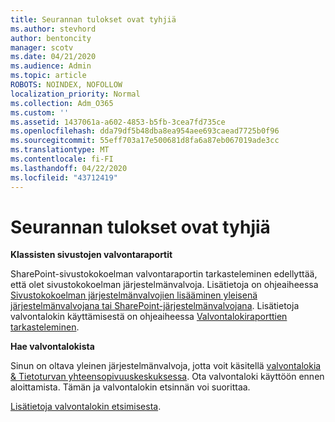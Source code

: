```yaml
---
title: Seurannan tulokset ovat tyhjiä
ms.author: stevhord
author: bentoncity
manager: scotv
ms.date: 04/21/2020
ms.audience: Admin
ms.topic: article
ROBOTS: NOINDEX, NOFOLLOW
localization_priority: Normal
ms.collection: Adm_O365
ms.custom: ''
ms.assetid: 1437061a-a602-4853-b5fb-3cea7fd735ce
ms.openlocfilehash: dda79df5b48dba8ea954aee693caead7725b0f96
ms.sourcegitcommit: 55eff703a17e500681d8fa6a87eb067019ade3cc
ms.translationtype: MT
ms.contentlocale: fi-FI
ms.lasthandoff: 04/22/2020
ms.locfileid: "43712419"
---
```

# <a name="auditing-results-are-blank"></a>Seurannan tulokset ovat tyhjiä

 **Klassisten sivustojen valvontaraportit**
  
SharePoint-sivustokokoelman valvontaraportin tarkasteleminen edellyttää, että olet sivustokokoelman järjestelmänvalvoja. Lisätietoja on ohjeaiheessa [Sivustokokoelman järjestelmänvalvojien lisääminen yleisenä järjestelmänvalvojana tai SharePoint-järjestelmänvalvojana](https://go.microsoft.com/fwlink/?linkid=869390). Lisätietoja valvontalokin käyttämisestä on ohjeaiheessa [Valvontalokiraporttien tarkasteleminen](https://go.microsoft.com/fwlink/?linkid=395237). 
  
 **Hae valvontalokista**
  
Sinun on oltava yleinen järjestelmänvalvoja, jotta voit käsitellä [valvontalokia &amp; Tietoturvan yhteensopivuuskeskuksessa](https://protection.office.com). Ota valvontaloki käyttöön ennen aloittamista. Tämän ja valvontalokin etsinnän voi suorittaa. 
  
[Lisätietoja valvontalokin etsimisesta](https://go.microsoft.com/fwlink/?linkid=708432).
  

